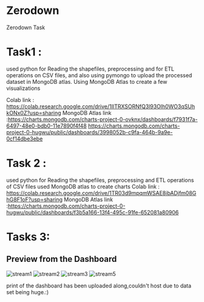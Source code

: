 # Zerodown
 Zerodown Task

# Task1 :
used python for Reading the shapefiles, preprocessing and for ETL operations on CSV files, and also using pymongo to upload the processed dataset in MongoDB atlas.
Using MongoDB Atlas to create a few visualizations 

Colab link : https://colab.research.google.com/drive/1IlTRXSORNfQ3l93Olh0WO3qSUhkONx0Z?usp=sharing
MongoDB Atlas link :https://charts.mongodb.com/charts-project-0-ovknx/dashboards/f7931f7a-6497-48e0-bdb0-11e7890f4f48
https://charts.mongodb.com/charts-project-0-hugwu/public/dashboards/3998052b-c9fa-464b-9a9e-0cf14dbe3ebe

# Task 2 : 
used python for Reading the shapefiles, preprocessing and ETL operations of CSV files
used MongoDB atlas to create charts
Colab link : https://colab.research.google.com/drive/1TR03d9mpqmWSAE8ibADjfm08GhG8F1oF?usp=sharing
MongoDB Atlas link :https://charts.mongodb.com/charts-project-0-hugwu/public/dashboards/f3b5a166-13f4-495c-91fe-652081a80906


# Tasks 3:

## Preview from the Dashboard
![stream1](https://user-images.githubusercontent.com/55224395/161404283-712a9aaf-b03b-420c-a533-f47c252fd556.png)
![stream2](https://user-images.githubusercontent.com/55224395/161404323-38e6a1f5-3d35-4dac-a3c2-90382df2b778.png)
![stream3](https://user-images.githubusercontent.com/55224395/161404328-314aa5cd-3b9f-43f4-b7d0-0b4c6de934e1.png)
![stream5](https://user-images.githubusercontent.com/55224395/161404341-2ad3e336-5b4c-4316-8ae5-a9e945b46f04.png)

print of the dashboard has been uploaded along,couldn't host due to data set being huge.:)
